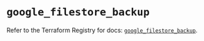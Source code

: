 # `google_filestore_backup`

Refer to the Terraform Registry for docs: [`google_filestore_backup`](https://registry.terraform.io/providers/hashicorp/google-beta/6.49.2/docs/resources/google_filestore_backup).
